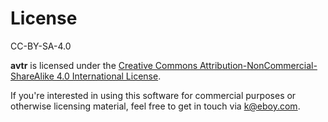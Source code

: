 # License

CC-BY-SA-4.0

**avtr** is licensed under the [Creative Commons Attribution-NonCommercial-ShareAlike 4.0 International License](http://creativecommons.org/licenses/by-nc-sa/4.0/).  

If you're interested in using this software for commercial purposes or otherwise licensing material, feel free to get in touch via [k@eboy.com](mailto:k@eboy.com).
